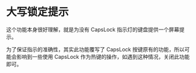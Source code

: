 大写锁定提示
===

这个功能本身很好理解，就是为没有 CapsLock 指示灯的键盘提供一个屏幕提示。

为了保证指示的准确性，其实此功能覆写了 CapsLock 按键原有的功能，所以可能会影响到一些使用 CapsLock 作为热键的操作，如遇到这种情况，关闭此功能即可。